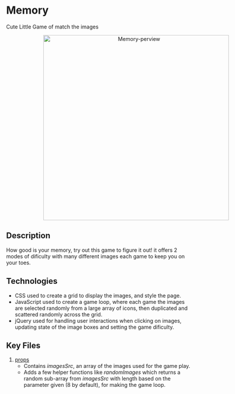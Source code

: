 # Memory

Cute Little Game of match the images

<div style="text-align:center">
    <a align="center" href="https://memory-game-1.herokuapp.com/index.html">
        <img src="header.gif" width="500" style="margin-left:100px;" align="center" alt="Memory-perview"/>
    </a>
</div>

## Description

How good is your memory, try out this game to figure it out! it offers 2 modes of dificulty with many
different images each game to keep you on your toes.

## Technologies

- CSS used to create a grid to display the images, and style the page.
- JavaScript used to create a game loop, where each game the images are selected randomly from a large array of icons, then duplicated and scattered randomly across the grid.
- jQuery used for handling user interactions when clicking on images, updating state of the image boxes and setting the game dificulty.

## Key Files

1. [props](https://github.com/RamiOkkeh/Memory-Card-Game/blob/master/props.js)
   - Contains _imagesSrc_, an array of the images used for the game play.
   - Adds a few helper functions like _randomImages_ which returns a random sub-array from _imagesSrc_ with length based on the parameter given \(8 by default\), for making the game loop.
